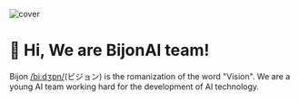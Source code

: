 ![cover](https://github.com/user-attachments/assets/6a727731-4a76-49b6-bd67-139206865ae9)

# 👋 Hi, We are BijonAI team!

Bijon [/biːdʒɒn/](https://github.com/user-attachments/assets/fc688c0f-8b8d-4087-b2e2-5824539fdbe1)(ビジョン) is the romanization of the word "Vision". We are a young AI team working hard for the development of AI technology.
